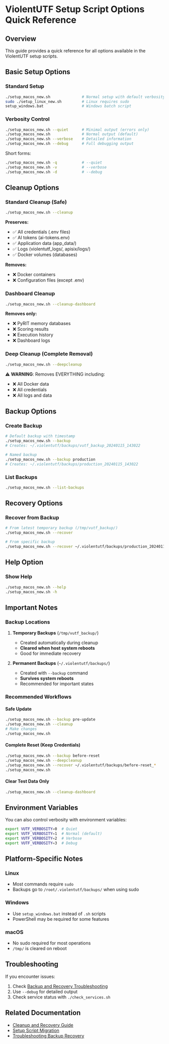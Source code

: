 # ViolentUTF Setup Script Options Quick Reference

## Overview

This guide provides a quick reference for all options available in the ViolentUTF setup scripts.

## Basic Setup Options

### Standard Setup
```bash
./setup_macos_new.sh              # Normal setup with default verbosity
sudo ./setup_linux_new.sh         # Linux requires sudo
setup_windows.bat                 # Windows batch script
```

### Verbosity Control
```bash
./setup_macos_new.sh --quiet      # Minimal output (errors only)
./setup_macos_new.sh              # Normal output (default)
./setup_macos_new.sh --verbose    # Detailed information
./setup_macos_new.sh --debug      # Full debugging output
```

Short forms:
```bash
./setup_macos_new.sh -q           # --quiet
./setup_macos_new.sh -v           # --verbose
./setup_macos_new.sh -d           # --debug
```

## Cleanup Options

### Standard Cleanup (Safe)
```bash
./setup_macos_new.sh --cleanup
```
**Preserves:**
- ✅ All credentials (.env files)
- ✅ AI tokens (ai-tokens.env)
- ✅ Application data (app_data/)
- ✅ Logs (violentutf_logs/, apisix/logs/)
- ✅ Docker volumes (databases)

**Removes:**
- ❌ Docker containers
- ❌ Configuration files (except .env)

### Dashboard Cleanup
```bash
./setup_macos_new.sh --cleanup-dashboard
```
**Removes only:**
- ❌ PyRIT memory databases
- ❌ Scoring results
- ❌ Execution history
- ❌ Dashboard logs

### Deep Cleanup (Complete Removal)
```bash
./setup_macos_new.sh --deepcleanup
```
⚠️ **WARNING**: Removes EVERYTHING including:
- ❌ All Docker data
- ❌ All credentials
- ❌ All logs and data

## Backup Options

### Create Backup
```bash
# Default backup with timestamp
./setup_macos_new.sh --backup
# Creates: ~/.violentutf/backups/vutf_backup_20240115_143022

# Named backup
./setup_macos_new.sh --backup production
# Creates: ~/.violentutf/backups/production_20240115_143022
```

### List Backups
```bash
./setup_macos_new.sh --list-backups
```

## Recovery Options

### Recover from Backup
```bash
# From latest temporary backup (/tmp/vutf_backup/)
./setup_macos_new.sh --recover

# From specific backup
./setup_macos_new.sh --recover ~/.violentutf/backups/production_20240115_143022
```

## Help Option

### Show Help
```bash
./setup_macos_new.sh --help
./setup_macos_new.sh -h
```

## Important Notes

### Backup Locations

1. **Temporary Backups** (`/tmp/vutf_backup/`)
   - Created automatically during cleanup
   - **Cleared when host system reboots**
   - Good for immediate recovery

2. **Permanent Backups** (`~/.violentutf/backups/`)
   - Created with `--backup` command
   - **Survives system reboots**
   - Recommended for important states

### Recommended Workflows

#### Safe Update
```bash
./setup_macos_new.sh --backup pre-update
./setup_macos_new.sh --cleanup
# Make changes
./setup_macos_new.sh
```

#### Complete Reset (Keep Credentials)
```bash
./setup_macos_new.sh --backup before-reset
./setup_macos_new.sh --deepcleanup
./setup_macos_new.sh --recover ~/.violentutf/backups/before-reset_*
./setup_macos_new.sh
```

#### Clear Test Data Only
```bash
./setup_macos_new.sh --cleanup-dashboard
```

## Environment Variables

You can also control verbosity with environment variables:
```bash
export VUTF_VERBOSITY=0  # Quiet
export VUTF_VERBOSITY=1  # Normal (default)
export VUTF_VERBOSITY=2  # Verbose
export VUTF_VERBOSITY=3  # Debug
```

## Platform-Specific Notes

### Linux
- Most commands require `sudo`
- Backups go to `/root/.violentutf/backups/` when using sudo

### Windows
- Use `setup_windows.bat` instead of `.sh` scripts
- PowerShell may be required for some features

### macOS
- No sudo required for most operations
- `/tmp/` is cleared on reboot

## Troubleshooting

If you encounter issues:
1. Check [Backup and Recovery Troubleshooting](../troubleshooting/Troubleshooting_Backup_Recovery.md)
2. Use `--debug` for detailed output
3. Check service status with `./check_services.sh`

## Related Documentation

- [Cleanup and Recovery Guide](./Guide_Cleanup_and_Recovery.md)
- [Setup Script Migration](../troubleshooting/setup_script_migration.md)
- [Troubleshooting Backup Recovery](../troubleshooting/Troubleshooting_Backup_Recovery.md)
